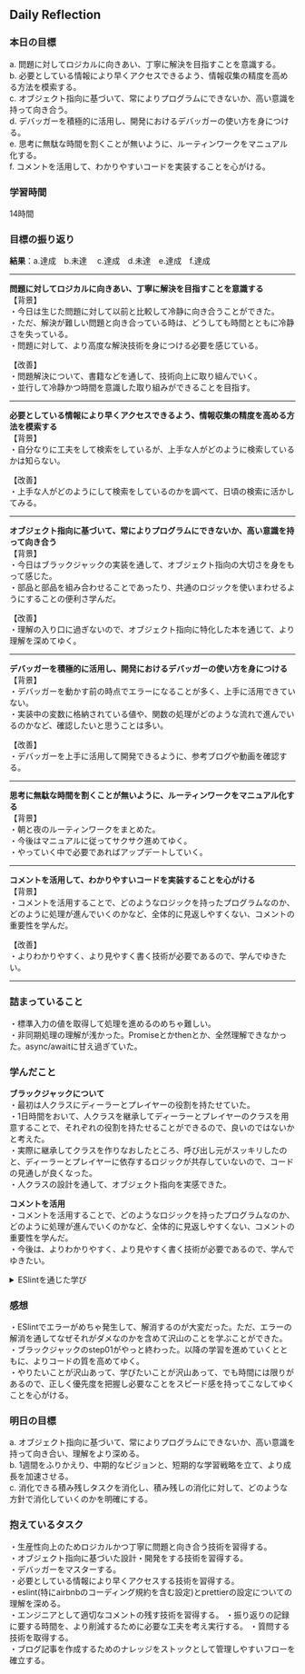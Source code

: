 ## Daily Reflection

### 本日の目標
a. 問題に対してロジカルに向きあい、丁寧に解決を目指すことを意識する。  
b. 必要としている情報により早くアクセスできるよう、情報収集の精度を高める方法を模索する。  
c. オブジェクト指向に基づいて、常によりプログラムにできないか、高い意識を持って向き合う。  
d. デバッガーを積極的に活用し、開発におけるデバッガーの使い方を身につける。  
e. 思考に無駄な時間を割くことが無いように、ルーティンワークをマニュアル化する。  
f. コメントを活用して、わかりやすいコードを実装することを心がける。

### 学習時間
14時間
### 目標の振り返り
**結果**：a.達成　b.未達 　c.達成　d.未達　e.達成　f.達成

---

**問題に対してロジカルに向きあい、丁寧に解決を目指すことを意識する**  
【背景】  
・今日は生じた問題に対して以前と比較して冷静に向き合うことができた。  
・ただ、解決が難しい問題と向き合っている時は、どうしても時間とともに冷静さを失っている。  
・問題に対して、より高度な解決技術を身につける必要を感じている。  

【改善】  
・問題解決について、書籍などを通して、技術向上に取り組んでいく。  
・並行して冷静かつ時間を意識した取り組みができることを目指す。

---

**必要としている情報により早くアクセスできるよう、情報収集の精度を高める方法を模索する**  
【背景】  
・自分なりに工夫をして検索をしているが、上手な人がどのように検索しているかは知らない。  

【改善】  
・上手な人がどのようにして検索をしているのかを調べて、日頃の検索に活かしてみる。

---

**オブジェクト指向に基づいて、常によりプログラムにできないか、高い意識を持って向き合う**  
【背景】  
・今日はブラックジャックの実装を通して、オブジェクト指向の大切さを身をもって感じた。  
・部品と部品を組み合わせることであったり、共通のロジックを使いまわせるようにすることの便利さ学んだ。 

【改善】  
・理解の入り口に過ぎないので、オブジェクト指向に特化した本を通じて、より理解を深めてゆく。

---

**デバッガーを積極的に活用し、開発におけるデバッガーの使い方を身につける**  
【背景】  
・デバッガーを動かす前の時点でエラーになることが多く、上手に活用できていない。  
・実装中の変数に格納されている値や、関数の処理がどのような流れで進んでいるのかなど、確認したいと思うことは多い。

【改善】  
・デバッガーを上手に活用して開発できるように、参考ブログや動画を確認する。

---

**思考に無駄な時間を割くことが無いように、ルーティンワークをマニュアル化する**  
【背景】  
・朝と夜のルーティンワークをまとめた。  
・今後はマニュアルに従ってサクサク進めてゆく。  
・やっていく中で必要であればアップデートしていく。    

---

**コメントを活用して、わかりやすいコードを実装することを心がける**  
【背景】  
・コメントを活用することで、どのようなロジックを持ったプログラムなのか、どのように処理が進んでいくのかなど、全体的に見返しやすくない、コメントの重要性を学んだ。  

【改善】  
・よりわかりやすく、より見やすく書く技術が必要であるので、学んでゆきたい。 

---

### 詰まっていること  

・標準入力の値を取得して処理を進めるのめちゃ難しい。  
・非同期処理の理解が浅かった。Promiseとかthenとか、全然理解できなかった。async/awaitに甘え過ぎていた。

### 学んだこと

**ブラックジャックについて**  
・最初は人クラスにディーラーとプレイヤーの役割を持たせていた。  
・1日時間をおいて、人クラスを継承してディーラーとプレイヤーのクラスを用意することで、それぞれの役割を持たせることができるので、良いのではないかと考えた。  
・実際に継承してクラスを作りなおしたところ、呼び出し元がスッキリしたのと、ディーラーとプレイヤーに依存するロジックが共存していないので、コードの見通しが良くなった。  
・人クラスの設計を通して、オブジェクト指向を実感できた。

**コメントを活用**  
・コメントを活用することで、どのようなロジックを持ったプログラムなのか、どのように処理が進んでいくのかなど、全体的に見返しやすくない、コメントの重要性を学んだ。  
・今後は、よりわかりやすく、より見やすく書く技術が必要であるので、学んでゆきたい。 


<details>

<summary>ESlintを通じた学び</summary>　　

**分割代入**  
【背景】
コードがスッキリするため分割代入が好き。ただ下記のエラーが発生してしまう。  
ただ、非構造化要素はいずれも使用されていません。ts(6198)  
【改善】
変数を使用していな段階でエラーが発生していた。変数を一度使用すれば、エラーは消える。

**ゲッターとセッターはセットで定義が必要**  
Getter is not present for class setter 'myCards'.eslintaccessor-pairs
(setter) Person.myCards: CardTypes[]


**3項演算子ではない方が良いケース**  
Unnecessary use of boolean literals in conditional expression.eslintno-unneeded-ternary  
よりシンプルにできた
```javascript
isYes === 'y' ? true : false;
↓
isYes =　isAnser === 'y'
```

**Promis<*void*>の関数を呼び出す場合は、エラーだった場合の処理が必要**
Promises must be awaited, end with a call to .catch, end with a call to .then with a rejection handler or be explicitly marked as ignored with the `void` operator.eslint@typescript-eslint/no-floating-promises

```javascript
gameMaster
  .isNeedGetRandomOne()
  .then(() => {
    dealer.getRandomOne();
    dealer.getRandomOne();
  })
  .catch((error) => {
    console.log(error.message);
  });
```

</details>


### 感想

・ESlintでエラーがめちゃ発生して、解消するのが大変だった。ただ、エラーの解消を通してなぜそれがダメなのかを含めて沢山のことを学ぶことができた。  
・ブラックジャックのstep01がやっと終わった。以降の学習を進めていくとともに、よりコードの質を高めてゆく。  
・やりたいことが沢山あって、学びたいことが沢山あって、でも時間には限りがあるので、正しく優先度を把握し必要なことをスピード感を持ってこなしてゆくことを心がける。  


### 明日の目標
a.  オブジェクト指向に基づいて、常によりプログラムにできないか、高い意識を持って向き合い、理解をより深める。  
b.  1週間をふりかえり、中期的なビジョンと、短期的な学習戦略を立て、より成長を加速させる。  
c.  消化できる積み残しタスクを消化し、積み残しの消化に対して、どのような方針で消化していくのかを明確にする。  


### 抱えているタスク  
・生産性向上のためロジカルかつ丁寧に問題と向き合う技術を習得する。  
・オブジェクト指向に基づいた設計・開発をする技術を習得する。  
・デバッガーをマスターする。  
・必要としている情報により早くアクセスする技術を習得する。  
・eslint(特にairbnbのコーディング規約を含む設定)とprettierの設定についての理解を深める。  
・エンジニアとして適切なコメントの残す技術を習得する。
・振り返りの記録に要する時間を、より削減するために必要な工夫を考え実行する。
・質問する技術を取得する。  
・ブログ記事を作成するためのナレッジをストックとして管理しやすいフローを確立する。